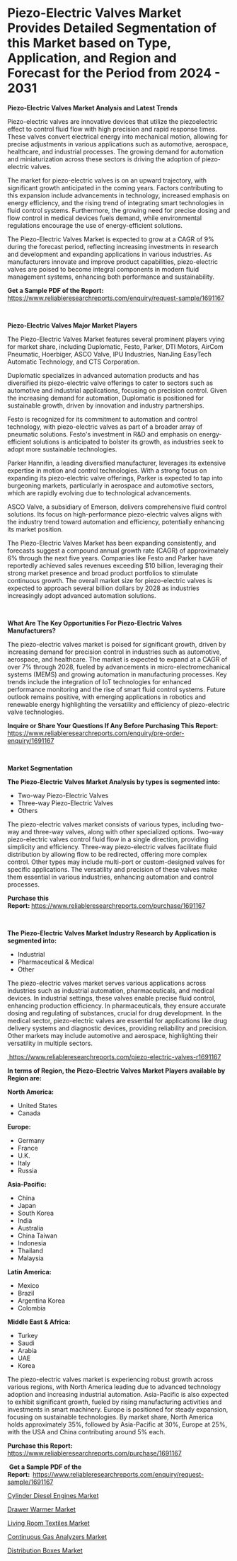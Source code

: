 <p><h1>Piezo-Electric Valves Market Provides Detailed Segmentation of this Market based on Type, Application, and Region and Forecast for the Period from 2024 - 2031</h1></p><p><strong>Piezo-Electric Valves Market Analysis and Latest Trends</strong></p>
<p><p>Piezo-electric valves are innovative devices that utilize the piezoelectric effect to control fluid flow with high precision and rapid response times. These valves convert electrical energy into mechanical motion, allowing for precise adjustments in various applications such as automotive, aerospace, healthcare, and industrial processes. The growing demand for automation and miniaturization across these sectors is driving the adoption of piezo-electric valves.</p><p>The market for piezo-electric valves is on an upward trajectory, with significant growth anticipated in the coming years. Factors contributing to this expansion include advancements in technology, increased emphasis on energy efficiency, and the rising trend of integrating smart technologies in fluid control systems. Furthermore, the growing need for precise dosing and flow control in medical devices fuels demand, while environmental regulations encourage the use of energy-efficient solutions.</p><p>The Piezo-Electric Valves Market is expected to grow at a CAGR of 9% during the forecast period, reflecting increasing investments in research and development and expanding applications in various industries. As manufacturers innovate and improve product capabilities, piezo-electric valves are poised to become integral components in modern fluid management systems, enhancing both performance and sustainability.</p></p>
<p><strong>Get a Sample PDF of the Report:&nbsp;</strong> <a href="https://www.reliableresearchreports.com/enquiry/request-sample/1691167?utm_campaign=1738&utm_medium=2&utm_source=Github&utm_content=ia&utm_term=19102024&utm_id=piezo-electric-valves">https://www.reliableresearchreports.com/enquiry/request-sample/1691167</a></p>
<p>&nbsp;</p>
<p><strong>Piezo-Electric Valves Major Market Players</strong></p>
<p><p>The Piezo-Electric Valves Market features several prominent players vying for market share, including Duplomatic, Festo, Parker, DTI Motors, AirCom Pneumatic, Hoerbiger, ASCO Valve, IPU Industries, NanJing EasyTech Automatic Technology, and CTS Corporation. </p><p>Duplomatic specializes in advanced automation products and has diversified its piezo-electric valve offerings to cater to sectors such as automotive and industrial applications, focusing on precision control. Given the increasing demand for automation, Duplomatic is positioned for sustainable growth, driven by innovation and industry partnerships.</p><p>Festo is recognized for its commitment to automation and control technology, with piezo-electric valves as part of a broader array of pneumatic solutions. Festo's investment in R&D and emphasis on energy-efficient solutions is anticipated to bolster its growth, as industries seek to adopt more sustainable technologies.</p><p>Parker Hannifin, a leading diversified manufacturer, leverages its extensive expertise in motion and control technologies. With a strong focus on expanding its piezo-electric valve offerings, Parker is expected to tap into burgeoning markets, particularly in aerospace and automotive sectors, which are rapidly evolving due to technological advancements.</p><p>ASCO Valve, a subsidiary of Emerson, delivers comprehensive fluid control solutions. Its focus on high-performance piezo-electric valves aligns with the industry trend toward automation and efficiency, potentially enhancing its market position.</p><p>The Piezo-Electric Valves Market has been expanding consistently, and forecasts suggest a compound annual growth rate (CAGR) of approximately 6% through the next five years. Companies like Festo and Parker have reportedly achieved sales revenues exceeding $10 billion, leveraging their strong market presence and broad product portfolios to stimulate continuous growth. The overall market size for piezo-electric valves is expected to approach several billion dollars by 2028 as industries increasingly adopt advanced automation solutions.</p></p>
<p>&nbsp;</p>
<p><strong>What Are The Key Opportunities For Piezo-Electric Valves Manufacturers?</strong></p>
<p><p>The piezo-electric valves market is poised for significant growth, driven by increasing demand for precision control in industries such as automotive, aerospace, and healthcare. The market is expected to expand at a CAGR of over 7% through 2028, fueled by advancements in micro-electromechanical systems (MEMS) and growing automation in manufacturing processes. Key trends include the integration of IoT technologies for enhanced performance monitoring and the rise of smart fluid control systems. Future outlook remains positive, with emerging applications in robotics and renewable energy highlighting the versatility and efficiency of piezo-electric valve technologies.</p></p>
<p><strong>Inquire or Share Your Questions If Any Before Purchasing This Report:</strong> <a href="https://www.reliableresearchreports.com/enquiry/pre-order-enquiry/1691167?utm_campaign=1738&utm_medium=2&utm_source=Github&utm_content=ia&utm_term=19102024&utm_id=piezo-electric-valves">https://www.reliableresearchreports.com/enquiry/pre-order-enquiry/1691167</a></p>
<p>&nbsp;</p>
<p><strong>Market Segmentation</strong></p>
<p><strong>The Piezo-Electric Valves Market Analysis by types is segmented into:</strong></p>
<p><ul><li>Two-way Piezo-Electric Valves</li><li>Three-way Piezo-Electric Valves</li><li>Others</li></ul></p>
<p><p>The piezo-electric valves market consists of various types, including two-way and three-way valves, along with other specialized options. Two-way piezo-electric valves control fluid flow in a single direction, providing simplicity and efficiency. Three-way piezo-electric valves facilitate fluid distribution by allowing flow to be redirected, offering more complex control. Other types may include multi-port or custom-designed valves for specific applications. The versatility and precision of these valves make them essential in various industries, enhancing automation and control processes.</p></p>
<p><strong>Purchase this Report:&nbsp;</strong><a href="https://www.reliableresearchreports.com/purchase/1691167?utm_campaign=1738&utm_medium=2&utm_source=Github&utm_content=ia&utm_term=19102024&utm_id=piezo-electric-valves">https://www.reliableresearchreports.com/purchase/1691167</a></p>
<p>&nbsp;</p>
<p><strong>The Piezo-Electric Valves Market Industry Research by Application is segmented into:</strong></p>
<p><ul><li>Industrial</li><li>Pharmaceutical & Medical</li><li>Other</li></ul></p>
<p><p>The piezo-electric valves market serves various applications across industries such as industrial automation, pharmaceuticals, and medical devices. In industrial settings, these valves enable precise fluid control, enhancing production efficiency. In pharmaceuticals, they ensure accurate dosing and regulating of substances, crucial for drug development. In the medical sector, piezo-electric valves are essential for applications like drug delivery systems and diagnostic devices, providing reliability and precision. Other markets may include automotive and aerospace, highlighting their versatility in multiple sectors.</p></p>
<p><a href="https://www.reliableresearchreports.com/piezo-electric-valves-r1691167?utm_campaign=1738&utm_medium=2&utm_source=Github&utm_content=ia&utm_term=19102024&utm_id=piezo-electric-valves">&nbsp;https://www.reliableresearchreports.com/piezo-electric-valves-r1691167</a></p>
<p><strong>In terms of Region, the Piezo-Electric Valves Market Players available by Region are:</strong></p>
<p>
    <p> <strong> North America: </strong>
        <ul>
            <li>United States</li>
            <li>Canada</li>
        </ul>
        </p> 
    <p> <strong> Europe: </strong>
        <ul>
            <li>Germany</li>
            <li>France</li>
            <li>U.K.</li>
            <li>Italy</li>
            <li>Russia</li>
        </ul>
        </p> 
    <p> <strong> Asia-Pacific: </strong>
        <ul>
            <li>China</li>
            <li>Japan</li>
            <li>South Korea</li>
            <li>India</li>
            <li>Australia</li>
            <li>China Taiwan</li>
            <li>Indonesia</li>
            <li>Thailand</li>
            <li>Malaysia</li>
        </ul>
        </p> 
    <p> <strong> Latin America: </strong>
        <ul>
            <li>Mexico</li>
            <li>Brazil</li>
            <li>Argentina Korea</li>
            <li>Colombia</li>
        </ul>
        </p> 
    <p> <strong> Middle East & Africa: </strong>
        <ul>
            <li>Turkey</li>
            <li>Saudi</li>
            <li>Arabia</li>
            <li>UAE</li>
            <li>Korea</li>
        </ul>
    </p>
    </p>
<p><p>The piezo-electric valves market is experiencing robust growth across various regions, with North America leading due to advanced technology adoption and increasing industrial automation. Asia-Pacific is also expected to exhibit significant growth, fueled by rising manufacturing activities and investments in smart machinery. Europe is positioned for steady expansion, focusing on sustainable technologies. By market share, North America holds approximately 35%, followed by Asia-Pacific at 30%, Europe at 25%, with the USA and China contributing around 5% each.</p></p>
<p><strong>Purchase this Report: </strong><a href="https://www.reliableresearchreports.com/purchase/1691167?utm_campaign=1738&utm_medium=2&utm_source=Github&utm_content=ia&utm_term=19102024&utm_id=piezo-electric-valves">https://www.reliableresearchreports.com/purchase/1691167</a></p>
<p>&nbsp;<strong>Get a Sample PDF of the Report:&nbsp;&nbsp;</strong><a href="https://www.reliableresearchreports.com/enquiry/request-sample/1691167?utm_campaign=1738&utm_medium=2&utm_source=Github&utm_content=ia&utm_term=19102024&utm_id=piezo-electric-valves">https://www.reliableresearchreports.com/enquiry/request-sample/1691167</a></p>
<p><strong></strong></p>
<p><p><a href="https://www.linkedin.com/pulse/cylinder-diesel-engines-market-growth-outlook-from-2024-mepue?utm_campaign=1738&utm_medium=2&utm_source=Github&utm_content=ia&utm_term=19102024&utm_id=piezo-electric-valves">Cylinder Diesel Engines Market</a></p><p><a href="https://www.linkedin.com/pulse/in-depth-analysis-global-drawer-warmer-market-scope-its-97u1e?utm_campaign=1738&utm_medium=2&utm_source=Github&utm_content=ia&utm_term=19102024&utm_id=piezo-electric-valves">Drawer Warmer Market</a></p><p><a href="https://github.com/sakalstgliemsk/Market-Research-Report-List-1/blob/main/living-room-textiles-market.md?utm_campaign=1738&utm_medium=2&utm_source=Github&utm_content=ia&utm_term=19102024&utm_id=piezo-electric-valves">Living Room Textiles Market</a></p><p><a href="https://www.linkedin.com/pulse/market-insights-global-continuous-gas-analyzers-forecast-innovation-x0ile?utm_campaign=1738&utm_medium=2&utm_source=Github&utm_content=ia&utm_term=19102024&utm_id=piezo-electric-valves">Continuous Gas Analyzers Market</a></p><p><a href="https://www.linkedin.com/pulse/global-distribution-boxes-market-exploring-share-trends-future-uq16e?utm_campaign=1738&utm_medium=2&utm_source=Github&utm_content=ia&utm_term=19102024&utm_id=piezo-electric-valves">Distribution Boxes Market</a></p></p>